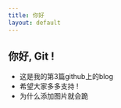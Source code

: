 ```yaml
---
title: 你好
layout: default
---
```


你好, Git !
-----------

- 这是我的第3篇github上的blog
- 希望大家多多支持 !
- 为什么添加图片就会跪

